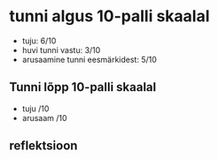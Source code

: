 # tunni algus 10-palli skaalal

-   tuju: 6/10
-   huvi tunni vastu: 3/10
-   arusaamine tunni eesmärkidest: 5/10

## Tunni lõpp 10-palli skaalal

-   tuju /10
-   arusaam /10

## reflektsioon
